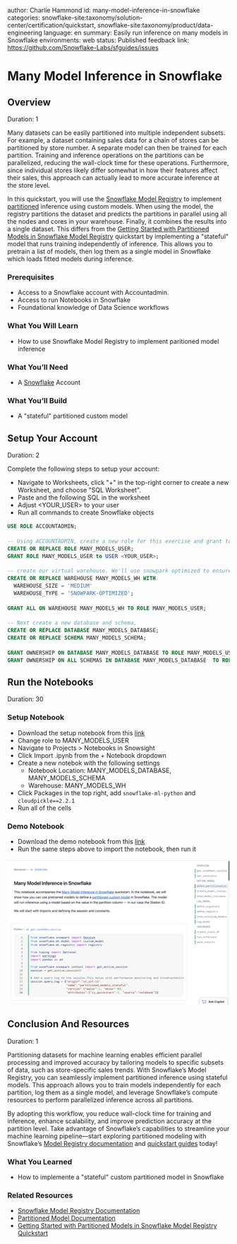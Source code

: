 author: Charlie Hammond
id: many-model-inference-in-snowflake
categories: snowflake-site:taxonomy/solution-center/certification/quickstart, snowflake-site:taxonomy/product/data-engineering
language: en
summary: Easily run inference on many models in Snowflake
environments: web
status: Published 
feedback link: https://github.com/Snowflake-Labs/sfguides/issues

# Many Model Inference in Snowflake
<!-- ------------------------ -->
## Overview 
Duration: 1

Many datasets can be easily partitioned into multiple independent subsets. For example, a dataset containing sales data for a chain of stores can be partitioned by store number. A separate model can then be trained for each partition. Training and inference operations on the partitions can be parallelized, reducing the wall-clock time for these operations. Furthermore, since individual stores likely differ somewhat in how their features affect their sales, this approach can actually lead to more accurate inference at the store level.

In this quickstart, you will use the [Snowflake Model Registry](https://docs.snowflake.com/en/developer-guide/snowpark-ml/model-registry/overview) to implement [partitioned](https://docs.snowflake.com/en/developer-guide/snowpark-ml/model-registry/partitioned-custom-models) inference using custom models. When using the model, the registry partitions the dataset and predicts the partitions in parallel using all the nodes and cores in your warehouse. Finally, it combines the results into a single dataset. This differs from the [Getting Started with Partitioned Models in Snowflake Model Registry](https://quickstarts.snowflake.com/guide/partitioned-ml-model/index.html?index=..%2F..index#0) quickstart by implementing a "stateful" model that runs training independently of inference. This allows you to pretrain a list of models, then log them as a single model in Snowflake which loads fitted models during inference.

### Prerequisites
- Access to a Snowflake account with Accountadmin. 
- Access to run Notebooks in Snowflake
- Foundational knowledge of Data Science workflows

### What You Will Learn 
- How to use Snowflake Model Registry to implement paritioned model inference

### What You’ll Need 
- A [Snowflake](https://app.snowflake.com/) Account

### What You’ll Build 
- A "stateful" partitioned custom model

<!-- ------------------------ -->
## Setup Your Account
Duration: 2

Complete the following steps to setup your account:
- Navigate to Worksheets, click "+" in the top-right corner to create a new Worksheet, and choose "SQL Worksheet".
- Paste and the following SQL in the worksheet 
- Adjust <YOUR_USER> to your user
- Run all commands to create Snowflake objects

```sql
USE ROLE ACCOUNTADMIN;

-- Using ACCOUNTADMIN, create a new role for this exercise and grant to applicable users
CREATE OR REPLACE ROLE MANY_MODELS_USER;
GRANT ROLE MANY_MODELS_USER to USER <YOUR_USER>;

-- create our virtual warehouse. We'll use snowpark optimized to ensure we have enough memory
CREATE OR REPLACE WAREHOUSE MANY_MODELS_WH WITH
  WAREHOUSE_SIZE = 'MEDIUM'
  WAREHOUSE_TYPE = 'SNOWPARK-OPTIMIZED';

GRANT ALL ON WAREHOUSE MANY_MODELS_WH TO ROLE MANY_MODELS_USER;

-- Next create a new database and schema,
CREATE OR REPLACE DATABASE MANY_MODELS_DATABASE;
CREATE OR REPLACE SCHEMA MANY_MODELS_SCHEMA;

GRANT OWNERSHIP ON DATABASE MANY_MODELS_DATABASE TO ROLE MANY_MODELS_USER COPY CURRENT GRANTS;
GRANT OWNERSHIP ON ALL SCHEMAS IN DATABASE MANY_MODELS_DATABASE  TO ROLE MANY_MODELS_USER COPY CURRENT GRANTS;

```

<!-- ------------------------ -->
## Run the Notebooks
Duration: 30

### Setup Notebook
- Download the setup notebook from this [link](https://github.com/Snowflake-Labs/sfguide-many-model-inference-in-snowflake/blob/main/notebooks/0_start_here.ipynb)
- Change role to MANY_MODELS_USER
- Navigate to Projects > Notebooks in Snowsight
- Click Import .ipynb from the + Notebook dropdown
- Create a new notebok with the following settings
  - Notebook Location: MANY_MODELS_DATABASE, MANY_MODELS_SCHEMA
  - Warehouse: MANY_MODELS_WH
- Click Packages in the top right, add `snowflake-ml-python` and `cloudpickle==2.2.1`
- Run all of the cells

### Demo Notebook
- Download the demo notebook from this [link](https://github.com/Snowflake-Labs/sfguide-many-model-inference-in-snowflake/blob/main/notebooks/1_many_model_inference.ipynb)
- Run the same steps above to import the notebook, then run it

![notebook](assets/notebook.png)

<!-- ------------------------ -->
## Conclusion And Resources
Duration: 1

Partitioning datasets for machine learning enables efficient parallel processing and improved accuracy by tailoring models to specific subsets of data, such as store-specific sales trends. With Snowflake’s Model Registry, you can seamlessly implement partitioned inference using stateful models. This approach allows you to train models independently for each partition, log them as a single model, and leverage Snowflake’s compute resources to perform parallelized inference across all partitions.

By adopting this workflow, you reduce wall-clock time for training and inference, enhance scalability, and improve prediction accuracy at the partition level. Take advantage of Snowflake’s capabilities to streamline your machine learning pipeline—start exploring partitioned modeling with Snowflake’s [Model Registry documentation](https://docs.snowflake.com/en/developer-guide/snowpark-ml/model-registry/overview) and [quickstart guides](https://quickstarts.snowflake.com/guide/partitioned-ml-model/index.html?index=..%2F..index#0) today!

### What You Learned
- How to implemente a "stateful" custom partitioned model in Snowflake

### Related Resources
- [Snowflake Model Registry Documentation](https://docs.snowflake.com/en/developer-guide/snowpark-ml/model-registry/overview)
- [Partitioned Model Documentation](https://docs.snowflake.com/en/developer-guide/snowpark-ml/model-registry/partitioned-custom-models)
- [Getting Started with Partitioned Models in Snowflake Model Registry Quickstart](https://quickstarts.snowflake.com/guide/partitioned-ml-model/index.html?index=..%2F..index#0)
